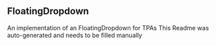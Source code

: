 ## FloatingDropdown
An implementation of an FloatingDropdown for TPAs
This Readme was auto-generated and needs to be filled manually

